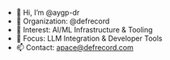 - 👋 Hi, I’m @aygp-dr
- 👋 Organization: @defrecord
- 👀 Interest: AI/ML Infrastructure & Tooling
- 🌱 Focus: LLM Integration & Developer Tools
- 📫 Contact: apace@defrecord.com

<!---
aygp-dr/aygp-dr is a ✨ special ✨ repository because its `README.md` (this file) appears on your GitHub profile.
You can click the Preview link to take a look at your changes.
--->
